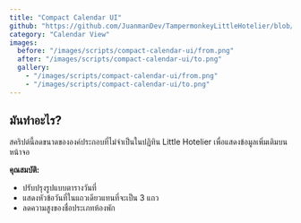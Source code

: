 ```yaml
---
title: "Compact Calendar UI"
github: "https://github.com/JuanmanDev/TampermonkeyLittleHotelier/blob/main/frontdesk/compactCalendarUI.user.js"
category: "Calendar View"
images:
  before: "/images/scripts/compact-calendar-ui/from.png"
  after: "/images/scripts/compact-calendar-ui/to.png"
  gallery:
    - "/images/scripts/compact-calendar-ui/from.png"
    - "/images/scripts/compact-calendar-ui/to.png"
---
```


## มันทำอะไร?

สคริปต์นี้ลดขนาดขององค์ประกอบที่ไม่จำเป็นในปฏิทิน Little Hotelier เพื่อแสดงข้อมูลเพิ่มเติมบนหน้าจอ

**คุณสมบัติ:**
- ปรับปรุงรูปแบบตารางวันที่
- แสดงหัวข้อวันที่ในแถวเดียวแทนที่จะเป็น 3 แถว
- ลดความสูงของชื่อประเภทห้องพัก
